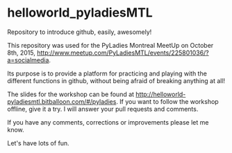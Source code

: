 # helloworld_pyladiesMTL
Repository to introduce github, easily, awesomely!

This repository was used for the PyLadies Montreal MeetUp on October 8th, 2015, http://www.meetup.com/PyLadiesMTL/events/225801036/?a=socialmedia. 

Its purpose is to provide a platform for practicing and playing with the different functions in github, without being afraid of breaking anything at all!

The slides for the workshop can be found at
http://helloworld-pyladiesmtl.bitballoon.com/#/pyladies.
If you want to follow the workshop offline, give it a try. I will answer your
pull requests and comments. 

If you have any comments, corrections or improvements please let me know. 

Let's have lots of fun.
